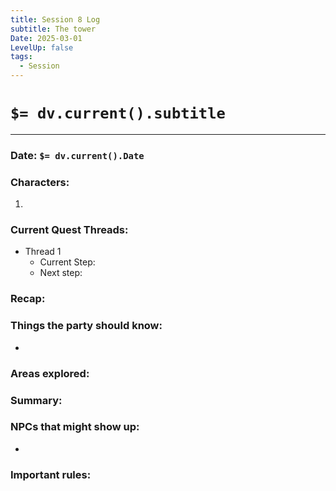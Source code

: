 ```yaml
---
title: Session 8 Log
subtitle: The tower
Date: 2025-03-01
LevelUp: false
tags:
  - Session
---
```

# `$= dv.current().subtitle`
---
### Date: `$= dv.current().Date`

### Characters:

1. 

### Current Quest Threads:

- Thread 1
	- Current Step: 
	- Next step: 

### Recap:



### Things the party should know:

- 

### Areas explored:



### Summary:



### NPCs that might show up:

- 

### Important rules:








